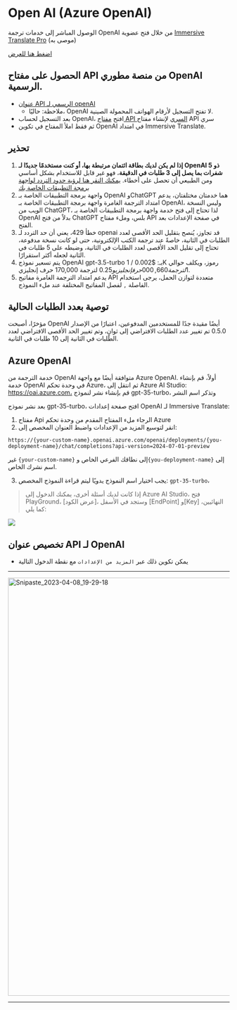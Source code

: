 # Open AI (Azure OpenAI)

الوصول المباشر إلى خدمات ترجمة OpenAI من خلال فتح عضوية [Immersive Translate Pro](https://immersivetranslate.com/en/pricing/) (موصى به)

[اضغط هنا للعرض](https://immersivetranslate.com/en/pricing/)

## الحصول على مفتاح API من منصة مطوري OpenAI الرسمية.

- [عنوان API الرسمي لـ openAI](https://openai.com/api/)
  - ملاحظة: حاليًا، OpenAI لا تفتح التسجيل لأرقام الهواتف المحمولة الصينية.
- بعد التسجيل لحساب OpenAI، افتح [مفتاح API السري](https://platform.openai.com/account/api-keys) لإنشاء مفتاح API سري
- ثم فقط املأ المفتاح في تكوين OpenAI في امتداد Immersive Translate.


## تحذير

1. **إذا لم يكن لديك بطاقة ائتمان مرتبطة بها، أو كنت مستخدمًا جديدًا لـ OpenAI ذو 5 شفرات بما يصل إلى 3 طلبات في الدقيقة**، فهو غير قابل للاستخدام بشكل أساسي ومن الطبيعي أن تحصل على أخطاء. [يمكنك النقر هنا لرؤية حدود التردد لواجهة برمجة التطبيقات الخاصة بك](https://platform.openai.com/account/rate-limits)
2. واجهة برمجة التطبيقات الخاصة بـ OpenAI وChatGPT هما خدمتان مختلفتان، يدعم امتداد الترجمة الغامرة واجهة برمجة التطبيقات الخاصة بـ OpenAI، وليس النسخة الويب من ChatGPT، لذا تحتاج إلى فتح خدمة واجهة برمجة التطبيقات الخاصة بـ OpenAI بدلاً من فتح ChatGPT بلس، وملء مفتاح API في صفحة الإعدادات بعد الفتح.
3. خطأ 429، يعني أن حد التردد لـ openai قد تجاوز، يُنصح بتقليل الحد الأقصى لعدد الطلبات في الثانية، خاصةً عند ترجمة الكتب الإلكترونية، حتى لو كانت نسخة مدفوعة، تحتاج إلى تقليل الحد الأقصى لعدد الطلبات في الثانية، وضبطه على 5 طلبات في الثانية لجعله أكثر استقرارًا.
4. يتم تسعير نموذج OpenAI gpt-3.5-turbo بـ: $0.002 / 1K رموز، ويكلف حوالي $1 لترجمة 660,000 حرف إنجليزي و$0.25 لترجمة 170,000 حرف إنجليزي.
5. يدعم امتداد الترجمة الغامرة مفاتيح API متعددة لتوازن الحمل، يرجى استخدام الفاصلة `,` لفصل المفاتيح المختلفة عند ملء النموذج.

## توصية بعدد الطلبات الحالية

مؤخرًا، أصبحت OpenAI أيضًا مقيدة جدًا للمستخدمين المدفوعين، اعتبارًا من الإصدار 0.5.0 تم تغيير عدد الطلبات الافتراضي إلى ثوانٍ، وتم تغيير الحد الأقصى الافتراضي لعدد الطلبات في الثانية إلى 10 طلبات في الثانية.

## Azure OpenAI

خدمة الترجمة من OpenAI متوافقة أيضًا مع واجهة Azure OpenAI. أولاً، قم بإنشاء خدمة OpenAI في وحدة تحكم Azure، ثم انتقل إلى Azure AI Studio: https://oai.azure.com، قم بإنشاء نشر لنموذج gpt-35-turbo، وتذكر اسم النشر

بعد نشر نموذج gpt-35-turbo، افتح صفحة إعدادات OpenAI لـ Immersive Translate:

1. مفتاح Api الرجاء ملء المفتاح المقدم من وحدة تحكم Azure
2. انقر لتوسيع المزيد من الإعدادات واضبط العنوان المخصص إلى:

`https://{your-custom-name}.openai.azure.com/openai/deployments/{you-deployment-name}/chat/completions?api-version=2024-07-01-preview`

غير `{your-custom-name}` إلى نطاقك الفرعي الخاص و`{you-deployment-name}` إلى اسم نشرك الخاص.

3. يجب اختيار اسم النموذج يدويًا ليتم قراءة النموذج المخصص: `gpt-35-turbo`،

> إذا كانت لديك أسئلة أخرى، يمكنك الدخول إلى Azure AI Studio، فتح PlayGround، [عرض الكود]، وستجد في الأسفل [EndPoint] و[Key] النهائيين، كما يلي:

![](https://s.immersivetranslate.com/static/official-static/assets/docs/doc-assets/azure-openai-key.jpg)

## تخصيص عنوان API لـ OpenAI

- يمكن تكوين ذلك عبر `المزيد من الإعدادات` مع نقطة الدخول التالية

***

<img width="951" alt="Snipaste_2023-04-08_19-29-18" src="https://user-images.githubusercontent.com/5794691/230718739-ff661ce3-04af-4391-8efc-9a5a1c8374b0.png"/>

***